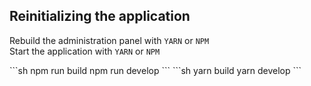 ## Reinitializing the application 
Rebuild the administration panel with `YARN` or `NPM` <br>
Start the application with `YARN` or `NPM`

<code-group>

<code-block title="NPM">
```sh
npm run build
npm run develop
```
</code-block>

<code-block title="YARN">
```sh
yarn build
yarn develop
```
</code-block>

</code-group>
